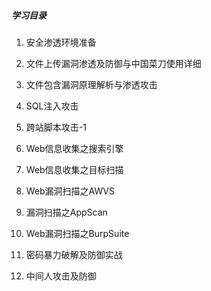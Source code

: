 ##### 学习目录
1. 安全渗透环境准备

2. 文件上传漏洞渗透及防御与中国菜刀使用详细

3. 文件包含漏洞原理解析与渗透攻击


4. SQL注入攻击

5. 跨站脚本攻击-1

6. Web信息收集之搜索引擎

7. Web信息收集之目标扫描

8. Web漏洞扫描之AWVS
9. 漏洞扫描之AppScan
10. Web漏洞扫描之BurpSuite

11. 密码暴力破解及防御实战

12. 中间人攻击及防御
